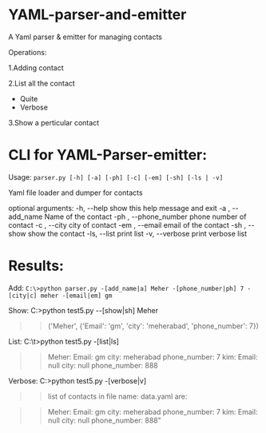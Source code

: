 # YAML-parser-and-emitter

A Yaml parser & emitter for managing contacts

Operations:

1.Adding contact

2.List all the contact
  - Quite 
  - Verbose
  
3.Show a perticular contact

# CLI for YAML-Parser-emitter:

Usage: `parser.py [-h] [-a] [-ph] [-c] [-em] [-sh] [-ls | -v]`

Yaml file loader and dumper for contacts

optional arguments:
  -h, --help            show this help message and exit
  -a , --add_name       Name of the contact
  -ph , --phone_number
                        phone number of contact
  -c , --city           city of contact
  -em , --email         email of the contact
  -sh , --show          show the contact
  -ls, --list           print list
  -v, --verbose         print verbose list
  
  # Results:

Add:
```C:\>python parser.py -[add_name|a] Meher -[phone_number|ph] 7 -[city|c] meher -[email|em] gm```
 
Show: 
C:\>python test5.py --[show|sh] Meher
>>('Meher', {'Email': 'gm', 'city': 'meherabad', 'phone_number': 7})

List:
C:\t>python test5.py -[list|ls]

>>Meher:
  >> Email: gm
  >>city: meherabad
  >>phone_number: 7
>>kim:
  >>Email: null
  >>city: null
  >>phone_number: 888

Verbose:
C:\>python test5.py -[verbose|v]

>>list of contacts in file name: data.yaml are:

>>Meher:
  >>Email: gm
  >>city: meherabad
  >>phone_number: 7
>>kim:
  >>Email: null
  >>city: null
  >>phone_number: 888"
